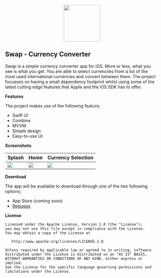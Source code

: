 <p align="center">
   <img 
       src="https://github.com/MaxHvesser/swap-ios/blob/master/swap/Assets.xcassets/AppIcon.appiconset/Icon.png"
       height="120">
   <br/>
</p>

## Swap - Currency Converter 

Swap is a simple currency converter app for iOS. More or less, what you see is what you get. You are able to select currenciies from a list of the most used international currencies and convert between them. The project focusses on having a small dependency footprint whilst using some of the latest cutting edge features that Apple and the iOS SDK has to offer.

**Features**

The project makes use of the following feature;

- Swift UI
- Combine
- MVVM
- Simple design
- Easy-to-use UI

**Screenshots**

| Splash | Home | Currency Selection |
| ------------- | ------------- | ------------ |
| ![](https://raw.githubusercontent.com/MaxHvesser/swap-ios/master/images/screen_splash.png)  | ![](https://raw.githubusercontent.com/MaxHvesser/swap-ios/master/images/screen_home.png) | ![](https://raw.githubusercontent.com/MaxHvesser/swap-ios/master/images/screen_currency_selection.png) | 

**Download**

The app will be available to download through one of the two following options;

- App Store (coming soon)
- [Releases](https://github.com/MaxHvesser/swap-ios/releases)

**License**

```
Licensed under the Apache License, Version 2.0 (the "License");
you may not use this file except in compliance with the License.
You may obtain a copy of the License at

   http://www.apache.org/licenses/LICENSE-2.0

Unless required by applicable law or agreed to in writing, software
distributed under the License is distributed on an "AS IS" BASIS,
WITHOUT WARRANTIES OR CONDITIONS OF ANY KIND, either express or implied.
See the License for the specific language governing permissions and
limitations under the License.
```
